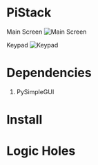 # PiStack

Main Screen
![Main Screen](https://imgur.com/An9qOjD)

Keypad
![Keypad](https://imgur.com/oJJ0eg4 "Keypad")

# Dependencies

1. PySimpleGUI

# Install

# Logic Holes
